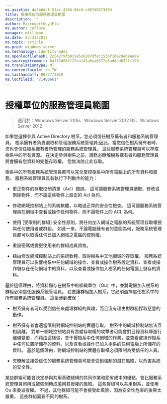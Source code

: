 ```yaml
---
ms.assetid: da7b6dcf-53ec-4394-88c0-c087d92f3893
title: 授權單位的服務管理員範圍
description: ''
author: MicrosoftGuyJFlo
ms.author: joflore
manager: mtillman
ms.date: 05/31/2017
ms.topic: article
ms.prod: windows-server
ms.technology: identity-adds
ms.openlocfilehash: 2c54279f591545c6207dfec1536f16e29e69aa99
ms.sourcegitcommit: 6aff3d88ff22ea141a6ea6572a5ad8dd6321f199
ms.translationtype: MT
ms.contentlocale: zh-TW
ms.lasthandoff: 09/27/2019
ms.locfileid: "71408661"
---
```

# <a name="service-administrator-scope-of-authority"></a>授權單位的服務管理員範圍

>適用於：Windows Server 2016、Windows Server 2012 R2、Windows Server 2012

如果您選擇參與 Active Directory 樹系，您必須信任樹系擁有者和服務系統管理員。 樹系擁有者負責選取和管理服務系統管理員;因此，當您信任樹系擁有者時，您也會信任樹系擁有者所管理的服務系統管理員。 這些服務系統管理員可以存取樹系中的所有資源。 在決定參與樹系之前，請務必瞭解樹系擁有者和服務管理員將會擁有您資料的完整存取權。 您無法防止此存取。  
  
樹系中的所有服務系統管理員都可以完全掌控樹系中所有電腦上的所有資料和服務。 服務系統管理員具有執行下列動作的能力：  
  
-   更正物件的存取控制清單（Acl）錯誤。 這可讓服務系統管理員讀取、修改或刪除物件，而不論這些物件上設定的 Acl 為何。  
  
-   修改網域控制站上的系統軟體，以略過正常的安全性檢查。 這可讓服務系統管理員在網域中查看或操作任何物件，而不論物件上的 ACL 為何。  
  
-   使用 [受限制的群組] 安全性原則，將任何加入網域之電腦的系統管理存取權授與任何使用者或群組。 如此一來，不論電腦擁有者的意圖為何，服務系統管理員都可以取得任何已加入網域之電腦的控制權。  
  
-   重設密碼或變更使用者的群組成員資格。  
  
-   藉由修改網域控制站上的系統軟體，取得樹系中其他網域的存取權。 服務系統管理員可以影響樹系中任何網域的操作、查看或操作樹系設定資料、查看或操作儲存在任何網域中的資料，以及查看或操作加入樹系的任何電腦上儲存的資料。  
  
基於這個理由，將資料儲存在樹系中的組織單位（Ou）中，並將電腦加入樹系的群組必須信任服務系統管理員。 若要讓群組加入樹系，它必須選擇信任樹系中的所有服務系統管理員。 這牽涉到確保：  
  
-   樹系擁有者可以受到信任來處理群組的興趣，而且沒有理由對群組採取惡意的動作。  
  
-   樹系擁有者會適當限制對網域控制站的實體存取。 樹系中的網域控制站無法互相隔離。 對單一網域控制站具有實體存取權的攻擊者可能會對目錄資料庫進行離線變更，而藉由這樣做，會干擾樹系中任何網域的作業，並查看或操作樹系中任何位置所儲存的資料，以及查看或操作已加入樹系的任何電腦上所儲存的資料。 基於這個理由，對網域控制站的實體存取權必須限制為受信任的人員。  
  
-   您瞭解並接受信任的服務系統管理員可能會受到強制的潛在風險，以危害系統的安全性。  
  
某些群組可能會決定參與共用基礎結構的共同作業和節省成本的優點，會比服務系統管理員誤用或被強制轉成濫用其授權的風險。 這些群組可以共用樹系，並使用 Ou 來委派授權。 不過，其他群組可能不會接受此風險，因為安全性危害的後果太嚴重。 這些群組需要不同的樹系。  
  


